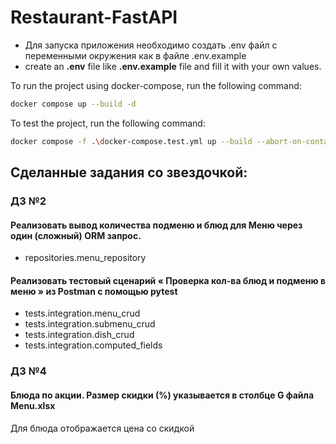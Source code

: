 Restaurant-FastAPI
==================

- Для запуска приложения необходимо создать .env файл с переменными окружения как в файле .env.example
- create an **.env** file like **.env.example** file and fill it with your own values.

To run the project using docker-compose, run the following command:

```bash
docker compose up --build -d
```

To test the project, run the following command:

```bash
docker compose -f .\docker-compose.test.yml up --build --abort-on-container-exit
```

## Сделанные задания со звездочкой:

### ДЗ №2

#### **Реализовать вывод количества подменю и блюд для Меню через один (сложный) ORM запрос.**

- repositories.menu_repository

#### Реализовать тестовый сценарий « **Проверка кол-ва блюд и подменю в меню** » из Postman с помощью pytest

- tests.integration.menu_crud
- tests.integration.submenu_crud
- tests.integration.dish_crud
- tests.integration.computed_fields

### ДЗ №4

#### Блюда по акции. Размер скидки (%) указывается в столбце G файла Menu.xlsx

Для блюда отображается цена со скидкой
